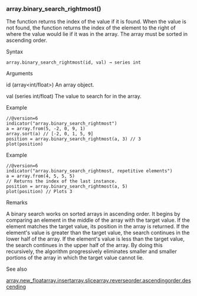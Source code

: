 ### array.binary\_search\_rightmost()

The function returns the index of the value if it is found. When the value is not found, the function returns the index of the element to the right of where the value would lie if it was in the array. The array must be sorted in ascending order.

Syntax

```
array.binary_search_rightmost(id, val) → series int
```

Arguments

id (array<int/float>) An array object.

val (series int/float) The value to search for in the array.

Example

```
//@version=6  
indicator("array.binary_search_rightmost")  
a = array.from(5, -2, 0, 9, 1)  
array.sort(a) // [-2, 0, 1, 5, 9]  
position = array.binary_search_rightmost(a, 3) // 3  
plot(position)
```

Example

```
//@version=6  
indicator("array.binary_search_rightmost, repetitive elements")  
a = array.from(4, 5, 5, 5)  
// Returns the index of the last instance.  
position = array.binary_search_rightmost(a, 5)  
plot(position) // Plots 3
```

Remarks

A binary search works on sorted arrays in ascending order. It begins by comparing an element in the middle of the array with the target value. If the element matches the target value, its position in the array is returned. If the element's value is greater than the target value, the search continues in the lower half of the array. If the element's value is less than the target value, the search continues in the upper half of the array. By doing this recursively, the algorithm progressively eliminates smaller and smaller portions of the array in which the target value cannot lie.

See also

[array.new\_float](#fun_array.new_float)[array.insert](#fun_array.insert)[array.slice](#fun_array.slice)[array.reverse](#fun_array.reverse)[order.ascending](#const_order.ascending)[order.descending](#const_order.descending)
